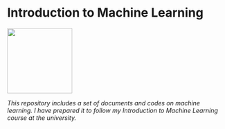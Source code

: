 # Introduction to Machine Learning

<img src="https://media.giphy.com/media/eljCVpMrhepUSgZaVP/giphy-downsized-large.gif"  width="150" height="150">

*This repository includes a set of documents and codes on machine learning. I have prepared it to follow my Introduction to Machine Learning course at the university.*
